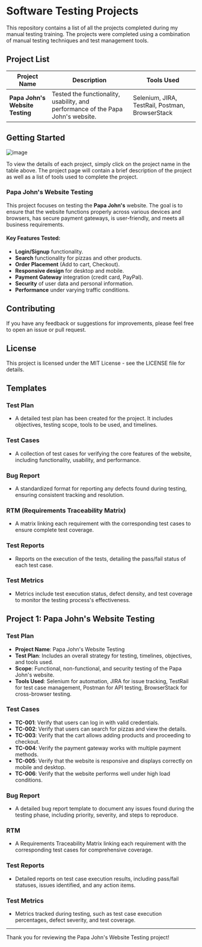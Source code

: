 # Software Testing Projects

This repository contains a list of all the projects completed during my manual testing training. The projects were completed using a combination of manual testing techniques and test management tools.

## Project List

| Project Name                   | Description                                                          | Tools Used                |
|---------------------------------|----------------------------------------------------------------------|---------------------------|
| **Papa John's Website Testing** | Tested the functionality, usability, and performance of the Papa John's website. | Selenium, JIRA, TestRail, Postman, BrowserStack |

## Getting Started

![image](https://github.com/user-attachments/assets/54193e01-f5a4-4b72-9f8f-2a63e892667c)


To view the details of each project, simply click on the project name in the table above. The project page will contain a brief description of the project as well as a list of tools used to complete the project.

### Papa John's Website Testing

This project focuses on testing the **Papa John's** website. The goal is to ensure that the website functions properly across various devices and browsers, has secure payment gateways, is user-friendly, and meets all business requirements.

#### Key Features Tested:
- **Login/Signup** functionality.
- **Search** functionality for pizzas and other products.
- **Order Placement** (Add to cart, Checkout).
- **Responsive design** for desktop and mobile.
- **Payment Gateway** integration (credit card, PayPal).
- **Security** of user data and personal information.
- **Performance** under varying traffic conditions.

## Contributing

If you have any feedback or suggestions for improvements, please feel free to open an issue or pull request.

## License

This project is licensed under the MIT License - see the LICENSE file for details.

## Templates

### Test Plan
- A detailed test plan has been created for the project. It includes objectives, testing scope, tools to be used, and timelines.

### Test Cases
- A collection of test cases for verifying the core features of the website, including functionality, usability, and performance.

### Bug Report
- A standardized format for reporting any defects found during testing, ensuring consistent tracking and resolution.

### RTM (Requirements Traceability Matrix)
- A matrix linking each requirement with the corresponding test cases to ensure complete test coverage.

### Test Reports
- Reports on the execution of the tests, detailing the pass/fail status of each test case.

### Test Metrics
- Metrics include test execution status, defect density, and test coverage to monitor the testing process's effectiveness.

## Project 1: Papa John's Website Testing

### Test Plan
- **Project Name**: Papa John's Website Testing
- **Test Plan**: Includes an overall strategy for testing, timelines, objectives, and tools used.
- **Scope**: Functional, non-functional, and security testing of the Papa John's website.
- **Tools Used**: Selenium for automation, JIRA for issue tracking, TestRail for test case management, Postman for API testing, BrowserStack for cross-browser testing.

### Test Cases
- **TC-001**: Verify that users can log in with valid credentials.
- **TC-002**: Verify that users can search for pizzas and view the details.
- **TC-003**: Verify that the cart allows adding products and proceeding to checkout.
- **TC-004**: Verify the payment gateway works with multiple payment methods.
- **TC-005**: Verify that the website is responsive and displays correctly on mobile and desktop.
- **TC-006**: Verify that the website performs well under high load conditions.

### Bug Report
- A detailed bug report template to document any issues found during the testing phase, including priority, severity, and steps to reproduce.

### RTM
- A Requirements Traceability Matrix linking each requirement with the corresponding test cases for comprehensive coverage.

### Test Reports
- Detailed reports on test case execution results, including pass/fail statuses, issues identified, and any action items.

### Test Metrics
- Metrics tracked during testing, such as test case execution percentages, defect severity, and test coverage.

---

Thank you for reviewing the Papa John's Website Testing project!




